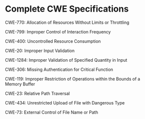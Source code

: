 

# Complete CWE Specifications

CWE-770: Allocation of Resources Without Limits or Throttling

CWE-799: Improper Control of Interaction Frequency

CWE-400: Uncontrolled Resource Consumption

CWE-20: Improper Input Validation

CWE-1284: Improper Validation of Specified Quantity in Input

CWE-306: Missing Authentication for Critical Function

CWE-119: Improper Restriction of Operations within the Bounds of a Memory Buffer

CWE-23: Relative Path Traversal

CWE-434: Unrestricted Upload of File with Dangerous Type

CWE-73: External Control of File Name or Path